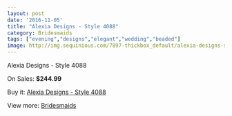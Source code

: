 ```yaml
---
layout: post
date: '2016-11-05'
title: "Alexia Designs - Style 4088"
category: Bridesmaids
tags: ["evening","designs","elegant","wedding","beaded"]
image: http://img.sequinious.com/7897-thickbox_default/alexia-designs-style-4088.jpg
---
```

Alexia Designs - Style 4088

On Sales: **$244.99**
<a href="https://www.sequinious.com/bridesmaids/3233-alexia-designs-style-4088.html"><amp-img layout="responsive" width="600" height="600" src="//img.sequinious.com/7897-thickbox_default/alexia-designs-style-4088.jpg" alt="Alexia Designs - Style 4088 0" /></a>

Buy it: [Alexia Designs - Style 4088](https://www.sequinious.com/bridesmaids/3233-alexia-designs-style-4088.html "Alexia Designs - Style 4088")

View more: [Bridesmaids](https://www.sequinious.com/3-bridesmaids "Bridesmaids")